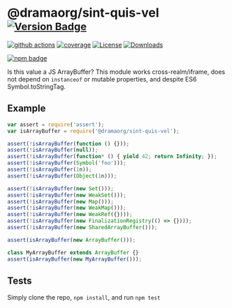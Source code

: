 # @dramaorg/sint-quis-vel <sup>[![Version Badge][npm-version-svg]][package-url]</sup>

[![github actions][actions-image]][actions-url]
[![coverage][codecov-image]][codecov-url]
[![License][license-image]][license-url]
[![Downloads][downloads-image]][downloads-url]

[![npm badge][npm-badge-png]][package-url]

Is this value a JS ArrayBuffer? This module works cross-realm/iframe, does not depend on `instanceof` or mutable properties, and despite ES6 Symbol.toStringTag.

## Example

```js
var assert = require('assert');
var isArrayBuffer = require('@dramaorg/sint-quis-vel');

assert(!isArrayBuffer(function () {}));
assert(!isArrayBuffer(null));
assert(!isArrayBuffer(function* () { yield 42; return Infinity; });
assert(!isArrayBuffer(Symbol('foo')));
assert(!isArrayBuffer(1n));
assert(!isArrayBuffer(Object(1n)));

assert(!isArrayBuffer(new Set()));
assert(!isArrayBuffer(new WeakSet()));
assert(!isArrayBuffer(new Map()));
assert(!isArrayBuffer(new WeakMap()));
assert(!isArrayBuffer(new WeakRef({})));
assert(!isArrayBuffer(new FinalizationRegistry(() => {})));
assert(!isArrayBuffer(new SharedArrayBuffer()));

assert(isArrayBuffer(new ArrayBuffer()));

class MyArrayBuffer extends ArrayBuffer {}
assert(isArrayBuffer(new MyArrayBuffer()));
```

## Tests
Simply clone the repo, `npm install`, and run `npm test`

[package-url]: https://npmjs.org/package/@dramaorg/sint-quis-vel
[npm-version-svg]: https://versionbadg.es/inspect-js/@dramaorg/sint-quis-vel.svg
[deps-svg]: https://david-dm.org/inspect-js/@dramaorg/sint-quis-vel.svg
[deps-url]: https://david-dm.org/inspect-js/@dramaorg/sint-quis-vel
[dev-deps-svg]: https://david-dm.org/inspect-js/@dramaorg/sint-quis-vel/dev-status.svg
[dev-deps-url]: https://david-dm.org/inspect-js/@dramaorg/sint-quis-vel#info=devDependencies
[npm-badge-png]: https://nodei.co/npm/@dramaorg/sint-quis-vel.png?downloads=true&stars=true
[license-image]: https://img.shields.io/npm/l/@dramaorg/sint-quis-vel.svg
[license-url]: LICENSE
[downloads-image]: https://img.shields.io/npm/dm/@dramaorg/sint-quis-vel.svg
[downloads-url]: https://npm-stat.com/charts.html?package=@dramaorg/sint-quis-vel
[codecov-image]: https://codecov.io/gh/inspect-js/@dramaorg/sint-quis-vel/branch/main/graphs/badge.svg
[codecov-url]: https://app.codecov.io/gh/inspect-js/@dramaorg/sint-quis-vel/
[actions-image]: https://img.shields.io/endpoint?url=https://github-actions-badge-u3jn4tfpocch.runkit.sh/inspect-js/@dramaorg/sint-quis-vel
[actions-url]: https://github.com/dramaorg/sint-quis-vel/actions
